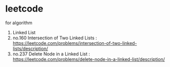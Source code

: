 # leetcode
for algorithm
1. Linked List 
2. no.160 Intersection of Two Linked Lists : https://leetcode.com/problems/intersection-of-two-linked-lists/description/
3. no.237 Delete Node in a Linked List : https://leetcode.com/problems/delete-node-in-a-linked-list/description/


